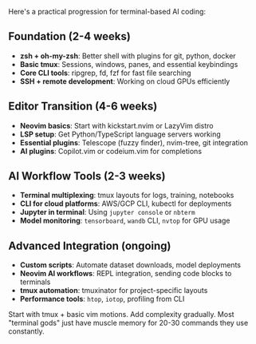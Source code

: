 Here's a practical progression for terminal-based AI coding:

## Foundation (2-4 weeks)
- **zsh + oh-my-zsh**: Better shell with plugins for git, python, docker
- **Basic tmux**: Sessions, windows, panes, and essential keybindings
- **Core CLI tools**: ripgrep, fd, fzf for fast file searching
- **SSH + remote development**: Working on cloud GPUs efficiently

## Editor Transition (4-6 weeks)
- **Neovim basics**: Start with kickstart.nvim or LazyVim distro
- **LSP setup**: Get Python/TypeScript language servers working
- **Essential plugins**: Telescope (fuzzy finder), nvim-tree, git integration
- **AI plugins**: Copilot.vim or codeium.vim for completions

## AI Workflow Tools (2-3 weeks)
- **Terminal multiplexing**: tmux layouts for logs, training, notebooks
- **CLI for cloud platforms**: AWS/GCP CLI, kubectl for deployments
- **Jupyter in terminal**: Using `jupyter console` or `nbterm`
- **Model monitoring**: `tensorboard`, `wandb` CLI, `nvtop` for GPU usage

## Advanced Integration (ongoing)
- **Custom scripts**: Automate dataset downloads, model deployments
- **Neovim AI workflows**: REPL integration, sending code blocks to terminals
- **tmux automation**: tmuxinator for project-specific layouts
- **Performance tools**: `htop`, `iotop`, profiling from CLI

Start with tmux + basic vim motions. Add complexity gradually. Most "terminal gods" just have muscle memory for 20-30 commands they use constantly.
